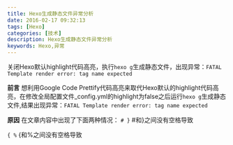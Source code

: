 ```yaml
---
title: Hexo生成静态文件异常分析
date: 2016-02-17 09:32:13
tags: [Hexo]
categories: [技术]
description: Hexo生成静态文件异常分析
keywords: Hexo,异常
---
```

关闭Hexo默认highlight代码高亮，执行`hexo g`生成静态文件，出现异常：`FATAL Template render error: tag name expected`
<!--more-->

**前言**
想利用Google Code Prettify代码高亮来取代Hexo默认的highlight代码高亮，在修改全局配置文件_config.yml的highlight为false之后运行`hexo g`生成静态文件,结果出现异常：`FATAL Template render error: tag name expected`

**原因**
在文章内容中出现了下面两种情况：
`# }` #和}之间没有空格导致

`{ %` {和%之间没有空格导致
